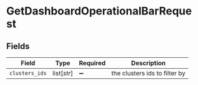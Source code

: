 # GetDashboardOperationalBarRequest


## Fields

| Field                         | Type                          | Required                      | Description                   |
| ----------------------------- | ----------------------------- | ----------------------------- | ----------------------------- |
| `clusters_ids`                | list[*str*]                   | :heavy_minus_sign:            | the clusters ids to filter by |